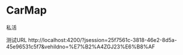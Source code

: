 # CarMap
私活

测试URL
http://localhost:4200/?jsession=25f7561c-3818-46e2-8d5a-45e96531c5f7&vehiIdno=%E7%B2%A4ZGJ23%E6%B8%AF
